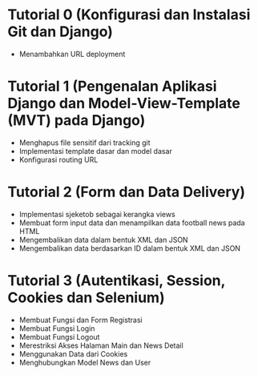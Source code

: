 # Tutorial 0 (Konfigurasi dan Instalasi Git dan Django)
- Menambahkan URL deployment

# Tutorial 1 (Pengenalan Aplikasi Django dan Model-View-Template (MVT) pada Django)
- Menghapus file sensitif dari tracking git
- Implementasi template dasar dan model dasar
- Konfigurasi routing URL

# Tutorial 2 (Form dan Data Delivery)
- Implementasi sjeketob sebagai kerangka views
- Membuat form input data dan menampilkan data football news pada HTML
- Mengembalikan data dalam bentuk XML dan JSON
- Mengembalikan data berdasarkan ID dalam bentuk XML dan JSON

# Tutorial 3 (Autentikasi, Session, Cookies dan Selenium)
- Membuat Fungsi dan Form Registrasi
- Membuat Fungsi Login
- Membuat Fungsi Logout
- Merestriksi Akses Halaman Main dan News Detail
- Menggunakan Data dari Cookies
- Menghubungkan Model News dan User